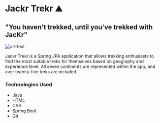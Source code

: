 # Jackr Trekr ⛰️
## "You haven't trekked, until you've trekked with JacKr"

![alt-text](https://i.gyazo.com/6f5c10dc8a39d7506334333f9eeebaf2.gif)

Jackr Trekr is a Spring JPA application that allows trekking enthusiasts to find the most suitable treks for themselves based on geography and experience level.  All seven continents are represented within the app, and over twenty-five treks are included.

### Technologies Used
* Java
* HTML
* CSS
* Spring Boot
* Git 

